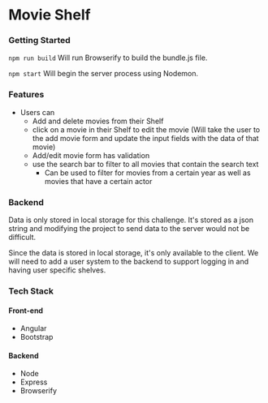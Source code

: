 # Movie Shelf

### Getting Started

`npm run build` Will run Browserify to build the bundle.js file.

`npm start` Will begin the server process using Nodemon.

### Features

- Users can
  - Add and delete movies from their Shelf
  - click on a movie in their Shelf to edit the movie (Will take the user to the add movie form and update the input fields with the data of that movie)
  - Add/edit movie form has validation
  - use the search bar to filter to all movies that contain the search text
    - Can be used to filter for movies from a certain year as well as movies that have a certain actor


### Backend

Data is only stored in local storage for this challenge. It's stored as a json string and modifying the project to send data to the server would not be difficult.

Since the data is stored in local storage, it's only available to the client. We will need to add a user system to the backend to support logging in and having user specific shelves.


### Tech Stack

#### Front-end

- Angular
- Bootstrap


#### Backend

- Node
- Express
- Browserify

